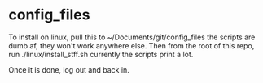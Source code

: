 # config_files

To install on linux, pull this to ~/Documents/git/config_files
the scripts are dumb af, they won't work anywhere else.
Then from the root of this repo, run ./linux/install_stff.sh
currently the scripts print a lot.

Once it is done, log out and back in. 

